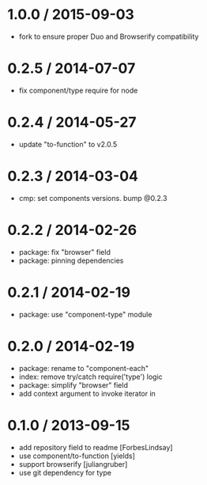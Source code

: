 1.0.0 / 2015-09-03
==================

 * fork to ensure proper Duo and Browserify compatibility

0.2.5 / 2014-07-07
==================

 * fix component/type require for node

0.2.4 / 2014-05-27
==================

  * update "to-function" to v2.0.5

0.2.3 / 2014-03-04
==================

  * cmp: set components versions. bump @0.2.3

0.2.2 / 2014-02-26
==================

  * package: fix "browser" field
  * package: pinning dependencies

0.2.1 / 2014-02-19
==================

  * package: use "component-type" module

0.2.0 / 2014-02-19
==================

  * package: rename to "component-each"
  * index: remove try/catch require('type') logic
  * package: simplify "browser" field
  * add context argument to invoke iterator in

0.1.0 / 2013-09-15
==================

 * add repository field to readme [ForbesLindsay]
 * use component/to-function [yields]
 * support browserify [juliangruber]
 * use git dependency for type
